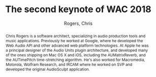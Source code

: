 --- 
title: "The second keynote of WAC 2018" 
abstract: "Chris Rogers is a software architect, specializing in audio production tools and music applications. Previously he worked at Google, where he developed the Web Audio API and other advanced web platform technologies. At Apple he was a principal designer of the Audio Units plugin architecture, and developed many of the ones shipping on Mac OS X and iOS, including the AUMatrixReverb, and the AUTimePitch time-stretching algorithm. He's also worked for Macromedia, Motorola, Wolfram Research, and IRCAM where he worked on SVP and developed the original AudioSculpt application." 
address: "Berlin" 
author: "Rogers, Chris"
webAuthor: "Chris Rogers" 
booktitle: "Proceedings of the International Web Audio Conference" 
editor: "Monschke, Jan and Guttandin, Christoph and Schnell, Norbert and Jenkinson, Thomas and Schaedler, Jack" 
month: "Proceedings of the International Web Audio Conference"
pages: "" 
publisher: "TU Berlin" 
series: "WAC '18"
type: "Keynote"  
year: "2018" 
id: "2018_KN2" 
tags: year2018
media: https://www.youtube.com/watch?v=iXxxQYOicy8 
pdflink: none
ISSN: 2663-5844
---
